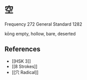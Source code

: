 # 空
Frequency 272
General Standard 1282

kōng
empty, hollow, bare, deserted

## References
- [[HSK 3]]
- [[8 Strokes]]
- [[穴 Radical]]